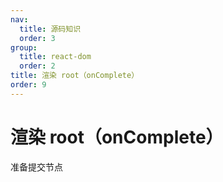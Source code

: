 ```yaml
---
nav:
  title: 源码知识
  order: 3
group:
  title: react-dom
  order: 2
title: 渲染 root（onComplete）
order: 9
---
```


# 渲染 root（onComplete）

准备提交节点
